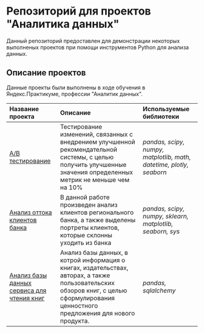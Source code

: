 # Репозиторий для проектов "Аналитика данных"

Данный репозиторий предоставлен для демонстрации некоторых выполненых проектов при помощи инструментов Python для анализа данных.

## Описание проектов

Данные проекты были выполнены в ходе обучения в Яндекс.Практикуме, профессии "Аналитик данных".

| Название проекта | Описание | Используемые библиотеки |
| :---------------------- | :---------------------- | :---------------------- |
| [A/B тестирование](https://github.com/ntomas2/data_analyst_projects/tree/main/ab_test) | Тестирование изменений, связанных с внедрением улучшенной рекомендательной системы, с целью получить улучшенные значения определенных метрик не меньше чем на 10% | *pandas, scipy, numpy, matplotlib, math, datetime, plotly, seaborn* |
| [Анализ оттока клиентов банка](https://github.com/ntomas2/data_analyst_projects/tree/main/bank_analysis) | В данной работе произведен анализ клиентов регионального банка, а также выделены портреты клиентов, которые склонны уходить из банка | *pandas, scipy, numpy, sklearn, matplotlib, seaborn, sys* |
| [Анализ базы данных сервиса для чтения книг](https://github.com/ntomas2/data_analyst_projects/tree/main/sql_book_service_analyzing) | Анализ базы данных, в котрой информация о книгах, издательствах, авторах, а также пользовательских обзоров книг, с целью сформулирования ценностного предложения для нового продукта. | *pandas, sqlalchemy* |